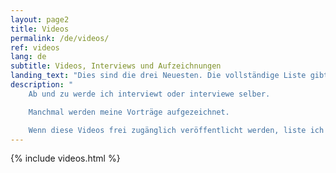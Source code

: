 ```yaml
---
layout: page2
title: Videos
permalink: /de/videos/
ref: videos
lang: de
subtitle: Videos, Interviews und Aufzeichnungen
landing_text: "Dies sind die drei Neuesten. Die vollständige Liste gibt es auf der Video-Seite"
description: "
    Ab und zu werde ich interviewt oder interviewe selber.

    Manchmal werden meine Vorträge aufgezeichnet.

    Wenn diese Videos frei zugänglich veröffentlicht werden, liste ich sie hier."
---
```


{% include videos.html %}
